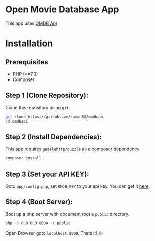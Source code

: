# Open Movie Database App

This app uses [OMDB Api](http://www.omdbapi.com)

# Installation
## Prerequisites

- PHP (>=7.0)
- Composer

## Step 1 (Clone Repository):
Clone this repository using `git`.
```bash
git clone https://github.com/ruman63/omdbapi
cd omdbapi
```

## Step 2 (Install Dependencies):
This app requires `guzzlehttp/guzzle` as a composer dependency.
```bash
composer install
```

## Step 3 (Set your API KEY):
Goto `app/config.php`, set `OMDB_KEY` to your api key. You can get it [here](http://www.omdbapi.com/).

## Step 4 (Boot Server):
Boot up a php server with document root a `public` directory.

```bash
php -S 0.0.0.0:8000 -t public
```

Open Browser goto `localhost:8000`. Thats it! :thumbsup: